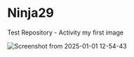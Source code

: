 # Ninja29
Test Repository - Activity
my first image

![Screenshot from 2025-01-01 12-54-43](https://github.com/user-attachments/assets/4d57fa25-f7cf-493d-9325-534ae960fbe0)

